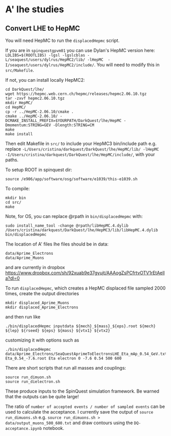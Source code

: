 # A' lhe studies

## Convert LHE to HepMC

You will need HepMC to run the `displacedHepmc` script.

If you are in `spinquestgpvm01` you can use Dylan's HepMC version here: `LDLIBS=$(ROOTLIBS) -lgsl -lgslcblas -L/seaquest/users/dylrus/HepMC2/lib/ -lHepMC  -I/seaquest/users/dylrus/HepMC2/include/`. You will need to modify this in `src/Makefile`.

If not, you can install locally HepMC2:
```
cd DarkQuest/lhe/
wget https://hepmc.web.cern.ch/hepmc/releases/hepmc2.06.10.tgz
tar -zxvf hepmc2.06.10.tgz
mkdir HepMC/
cd HepMC/
cp -r ../HepMC-2.06.10/cmake .
cmake ../HepMC-2.06.10/ -DCMAKE_INSTALL_PREFIX=$YOURPATH/DarkQuest/lhe/HepMC -Dmomentum:STRING=GEV -Dlength:STRING=CM
make
make install
```

Then edit Makefile in `src/` to include your HepMC3 bin/include path e.g. replace `-L/Users/cristina/darkquest/DarkQuest/lhe/HepMC/lib/ -lHepMC  -I/Users/cristina/darkquest/DarkQuest/lhe/HepMC/include/`, with your paths.

To setup ROOT in spinquest dir:
```
source /e906/app/software/osg/software/e1039/this-e1039.sh
```

To compile:
```
mkdir bin
cd src/
make
```

Note, for OS, you can replace @rpath in `bin/displacedHepmc` with:
```
sudo install_name_tool -change @rpath/libHepMC.4.dylib  /Users/cristina/darkquest/DarkQuest/lhe/HepMC3/lib/libHepMC.4.dylib bin/displacedHepmc
```

The location of A' files lhe files should be in data:
```
data/Aprime_Electrons
data/Aprime_Muons
```
and are currently in dropbox
https://www.dropbox.com/sh/92xuab9e37gyujt/AAAogZsPCfrtvOTV1rEtAella?dl=0

To run `displacedHepmc`, which creates a HepMC displaced file sampled 2000 times, create the output directories
```
mkdir displaced_Aprime_Muons
mkdir displaced_Aprime_Electrons
```
and then run like
```
./bin/displacedHepmc inputdata ${mech}_${mass}_${eps}.root ${mech} ${lep} ${rseed} ${eps} ${mass} ${vtx1} ${vtx2}
```
customizing it with options such as
```
./bin/displacedHepmc data/Aprime_Electrons/SeaQuestAprimeToElectronsLHE_Eta_mAp_0.54_GeV.txt Eta_0.54_-7.6.root Eta electron 0 -7.6 0.54 500 600
```

There are short scripts that run all masses and couplings:
```
source run_dimuon.sh
source run_dielectron.sh
```
These produce inputs to the SpinQuest simulation framework. Be warned that the outputs can be quite large!

The ratio of `number of accepted events / number of sampled events` can be used to calculate the acceptance. 
I currently save the output of `source run_dimuons.sh` e.g. `source run_dimuons.sh > data/output_muons_500_600.txt` and draw contours using the `DQ-acceptance.ipynb` notebook.
